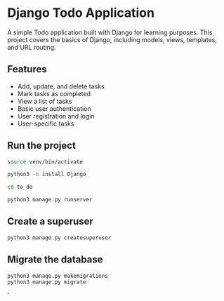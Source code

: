 # Django Todo Application

A simple Todo application built with Django for learning purposes. This project covers the basics of Django, including models, views, templates, and URL routing.

## Features

- Add, update, and delete tasks
- Mark tasks as completed
- View a list of tasks
- Basic user authentication
- User registration and login
- User-specific tasks


## Run the project
```bash
source venv/bin/activate

python3 -m install Django

cd to_do

python3 manage.py runserver
```

## Create a superuser
```bash
python3 manage.py createsuperuser
```

## Migrate the database
```bash
python3 manage.py makemigrations
python3 manage.py migrate
```




`

